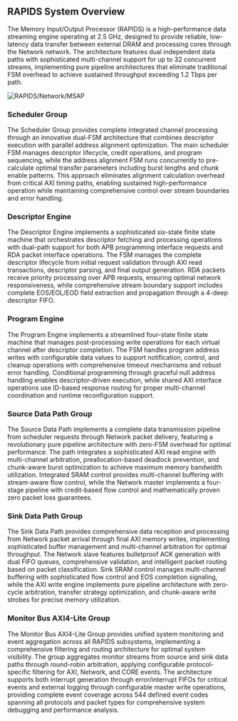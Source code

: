 ## RAPIDS System Overview

The Memory Input/Output Processor (RAPIDS) is a high-performance data streaming engine operating at 2.5 GHz, designed to provide reliable, low-latency data transfer between external DRAM and processing cores through the Network network. The architecture features dual independent data paths with sophisticated multi-channel support for up to 32 concurrent streams, implementing pure pipeline architectures that eliminate traditional FSM overhead to achieve sustained throughput exceeding 1.2 Tbps per path.

![RAPIDS/Network/MSAP](draw.io/png/miop_blocks.png)

### Scheduler Group

The Scheduler Group provides complete integrated channel processing through an innovative dual-FSM architecture that combines descriptor execution with parallel address alignment optimization. The main scheduler FSM manages descriptor lifecycle, credit operations, and program sequencing, while the address alignment FSM runs concurrently to pre-calculate optimal transfer parameters including burst lengths and chunk enable patterns. This approach eliminates alignment calculation overhead from critical AXI timing paths, enabling sustained high-performance operation while maintaining comprehensive control over stream boundaries and error handling.

### Descriptor Engine

The Descriptor Engine implements a sophisticated six-state finite state machine that orchestrates descriptor fetching and processing operations with dual-path support for both APB programming interface requests and RDA packet interface operations. The FSM manages the complete descriptor lifecycle from initial request validation through AXI read transactions, descriptor parsing, and final output generation. RDA packets receive priority processing over APB requests, ensuring optimal network responsiveness, while comprehensive stream boundary support includes complete EOS/EOL/EOD field extraction and propagation through a 4-deep descriptor FIFO.

### Program Engine

The Program Engine implements a streamlined four-state finite state machine that manages post-processing write operations for each virtual channel after descriptor completion. The FSM handles program address writes with configurable data values to support notification, control, and cleanup operations with comprehensive timeout mechanisms and robust error handling. Conditional programming through graceful null address handling enables descriptor-driven execution, while shared AXI interface operations use ID-based response routing for proper multi-channel coordination and runtime reconfiguration support.

### Source Data Path Group

The Source Data Path implements a complete data transmission pipeline from scheduler requests through Network packet delivery, featuring a revolutionary pure pipeline architecture with zero-FSM overhead for optimal performance. The path integrates a sophisticated AXI read engine with multi-channel arbitration, preallocation-based deadlock prevention, and chunk-aware burst optimization to achieve maximum memory bandwidth utilization. Integrated SRAM control provides multi-channel buffering with stream-aware flow control, while the Network master implements a four-stage pipeline with credit-based flow control and mathematically proven zero packet loss guarantees.

### Sink Data Path Group

The Sink Data Path provides comprehensive data reception and processing from Network packet arrival through final AXI memory writes, implementing sophisticated buffer management and multi-channel arbitration for optimal throughput. The Network slave features bulletproof ACK generation with dual FIFO queues, comprehensive validation, and intelligent packet routing based on packet classification. Sink SRAM control manages multi-channel buffering with sophisticated flow control and EOS completion signaling, while the AXI write engine implements pure pipeline architecture with zero-cycle arbitration, transfer strategy optimization, and chunk-aware write strobes for precise memory utilization.

### Monitor Bus AXI4-Lite Group

The Monitor Bus AXI4-Lite Group provides unified system monitoring and event aggregation across all RAPIDS subsystems, implementing a comprehensive filtering and routing architecture for optimal system visibility. The group aggregates monitor streams from source and sink data paths through round-robin arbitration, applying configurable protocol-specific filtering for AXI, Network, and CORE events. The architecture supports both interrupt generation through error/interrupt FIFOs for critical events and external logging through configurable master write operations, providing complete event coverage across 544 defined event codes spanning all protocols and packet types for comprehensive system debugging and performance analysis.